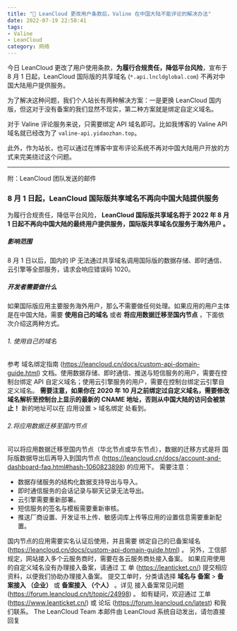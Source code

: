 ```yaml
---
title: "📄 LeanCloud 更改用户条款后，Valine 在中国大陆不能评论的解决办法"
date: 2022-07-19 22:58:41
tags:
- Valine
- LeanCloud
category: 网络
---
```


今日 LeanCloud 更改了用户使用条款，**为履行合规责任，降低平台风险**，宣布于 8 月 1 日起，LeanCloud 国际版的共享域名 (``*.api.lncldglobal.com``) 不再对中国大陆用户提供服务。

为了解决这种问题，我们个人站长有两种解决方案：一是更换 LeanCloud 国内版，但这对于没有备案的我们显然不现实，第二种方案就是绑定自定义域名。

对于 Valine 评论服务来说，只需要绑定 API 域名即可。比如我博客的 Valine API 域名就已经改为了 `valine-api.yidaozhan.top`。

此外，作为站长，也可以通过在博客中宣布评论系统不再对中国大陆用户开放的方式来完美绕过这个问题。

---

附：LeanCloud 团队发送的邮件

### 8 月 1 日起，LeanCloud 国际版共享域名不再向中国大陆提供服务

为履行合规责任，降低平台风险， **LeanCloud 国际版共享域名将于 2022 年 8 月 1 日起不再向中国大陆的最终用户提供服务，国际版共享域名仅服务于海外用户 。**

##### 影响范围

8 月 1 日以后，国内的 IP 无法通过共享域名调用国际版的数据存储、即时通信、云引擎等全部服务，请求会响应错误码 1020。

##### 开发者需要做什么

如果国际版应用主要服务海外用户，那么不需要做任何处理。如果应用的用户主体是在中国大陆，需要 **使用自己的域名** 或者 **将应用数据迁移至国内节点** ，下面依次介绍这两种方式。

###### 1. 使用自己的域名

参考 域名绑定指南 (https://leancloud.cn/docs/custom-api-domain-guide.html) 文档。使用数据存储、即时通信、推送与短信服务的用户，需要在控制台绑定 API 自定义域名；使用云引擎服务的用户，需要在控制台绑定云引擎自定义域名。
**需要注意，如果你在 2020 年 10 月之前绑定过自定义域名，需要修改域名解析至控制台上显示的最新的 CNAME 地址，否则从中国大陆的访问会被禁止！** 新的地址可以在 应用设置 > 域名绑定 处看到。

###### 2.将应用数据迁移至国内节点

可以将应用数据迁移至国内节点（华北节点或华东节点），数据的迁移方式是将 国际版数据导出后再导入到国内节点 (https://leancloud.cn/docs/account-and-dashboard-faq.html#hash-1060823898) 的应用下。
需要注意：

- 数据存储服务的结构化数据支持导出与导入。
- 即时通信服务的会话记录与聊天记录无法导出。
- 云引擎需要重新部署。
- 短信服务的签名与模板需要重新审核。
- 推送厂商设置、开发证书上传、敏感词库上传等应用的设置信息需要重新配置。

国内节点的应用需要实名认证后使用，并且需要 绑定自己的已备案域名 (https://leancloud.cn/docs/custom-api-domain-guide.html) 。
另外，工信部规定，网站接入多个云服务商时，需要在各云服务商处接入备案。 如果应用使用的自定义域名没有办理接入备案，请通过 工 单 (https://leanticket.cn/) 提交相应资料，以便我们协助办理接入备案。 提交工单时，分类请选择 **域名与 备案** > **备案接入 （企业）** 或 **备案接入 （个人）** 。详见 接入备案常见问题 (https://forum.leancloud.cn/t/topic/24998) 。
如有疑问，欢迎通过 工单 (https://www.leanticket.cn/) 或 论坛 (https://forum.leancloud.cn/latest) 和我们联系。
The LeanCloud Team
本邮件由 LeanCloud 系统自动发出，请勿直接回复

